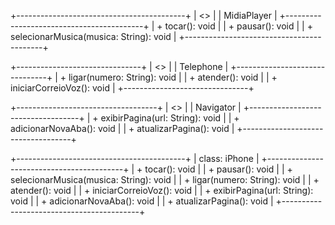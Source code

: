 +------------------------------------------+
|             <<interface>>                |
|              MidiaPlayer                 |
+------------------------------------------+
| + tocar(): void                          |
| + pausar(): void                         |
| + selecionarMusica(musica: String): void |
+------------------------------------------+

+-------------------------------+
|         <<interface>>         |
|           Telephone           |
+-------------------------------+
| + ligar(numero: String): void |
| + atender(): void             |
| + iniciarCorreioVoz(): void   |
+-------------------------------+


+-----------------------------------+
|          <<interface>>            |
|            Navigator              |
+-----------------------------------+
| + exibirPagina(url: String): void |
| + adicionarNovaAba(): void        |
| + atualizarPagina(): void         |
+-----------------------------------+




+------------------------------------------+
|              class: iPhone               |
+------------------------------------------+
| + tocar(): void                          |
| + pausar(): void                         |
| + selecionarMusica(musica: String): void |
| + ligar(numero: String): void            |
| + atender(): void                        |
| + iniciarCorreioVoz(): void              |
| + exibirPagina(url: String): void        |
| + adicionarNovaAba(): void               |
| + atualizarPagina(): void                |
+------------------------------------------+
